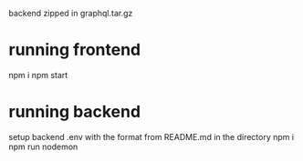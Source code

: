 backend zipped in graphql.tar.gz

# running frontend
npm i
npm start

# running backend
setup backend .env with the format from README.md in the directory
npm i
npm run nodemon
